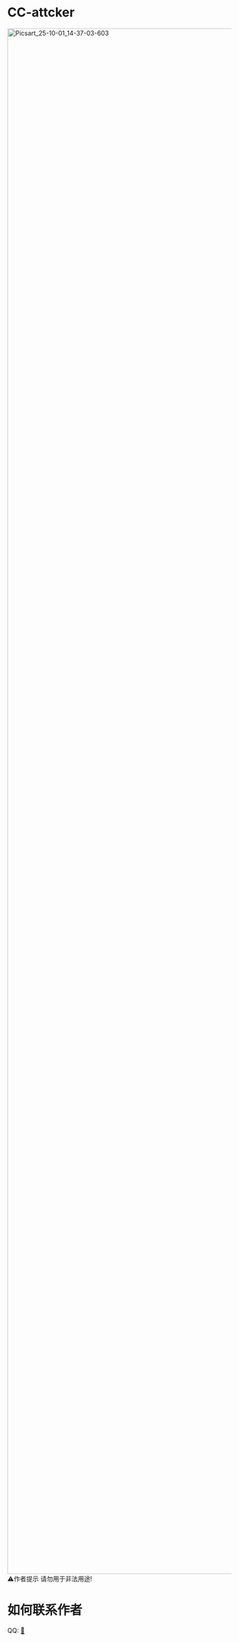 # CC-attcker
<img width="3464" height="3464" alt="Picsart_25-10-01_14-37-03-603" src="https://github.com/user-attachments/assets/7cd89c5c-70b4-4825-be5d-9605f05c82bd" />
⚠️作者提示
请勿用于非法用途!

# 如何联系作者

QQ: [🐧](https://qm.qq.com/q/sKP3jsCuvm)


